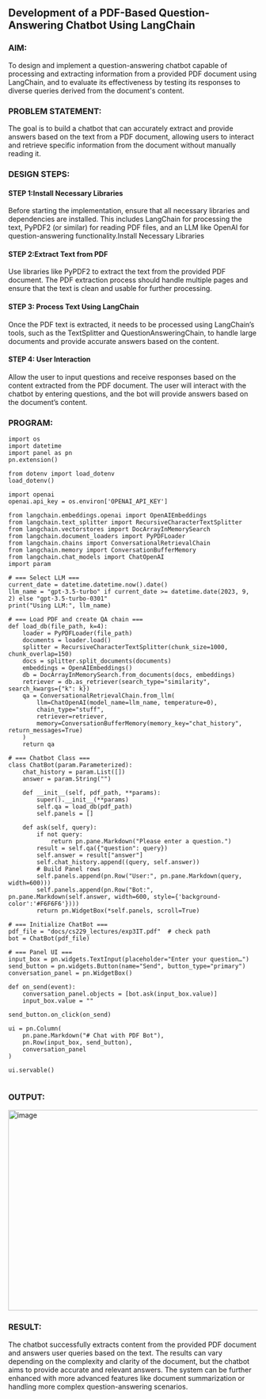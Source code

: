 
## Development of a PDF-Based Question-Answering Chatbot Using LangChain

### AIM:
To design and implement a question-answering chatbot capable of processing and extracting information from a provided PDF document using LangChain, and to evaluate its effectiveness by testing its responses to diverse queries derived from the document's content.

### PROBLEM STATEMENT:
The goal is to build a chatbot that can accurately extract and provide answers based on the text from a PDF document, allowing users to interact and retrieve specific information from the document without manually reading it.
### DESIGN STEPS:


#### STEP 1:Install Necessary Libraries
Before starting the implementation, ensure that all necessary libraries and dependencies are installed. This includes LangChain for processing the text, PyPDF2 (or similar) for reading PDF files, and an LLM like OpenAI for question-answering functionality.Install Necessary Libraries
#### STEP 2:Extract Text from PDF
Use libraries like PyPDF2 to extract the text from the provided PDF document. The PDF extraction process should handle multiple pages and ensure that the text is clean and usable for further processing.
#### STEP 3: Process Text Using LangChain
Once the PDF text is extracted, it needs to be processed using LangChain’s tools, such as the TextSplitter and QuestionAnsweringChain, to handle large documents and provide accurate answers based on the content.
#### STEP 4: User Interaction
Allow the user to input questions and receive responses based on the content extracted from the PDF document. The user will interact with the chatbot by entering questions, and the bot will provide answers based on the document’s content.
### PROGRAM:
```
import os
import datetime
import panel as pn
pn.extension()

from dotenv import load_dotenv
load_dotenv()

import openai
openai.api_key = os.environ['OPENAI_API_KEY']

from langchain.embeddings.openai import OpenAIEmbeddings
from langchain.text_splitter import RecursiveCharacterTextSplitter
from langchain.vectorstores import DocArrayInMemorySearch
from langchain.document_loaders import PyPDFLoader
from langchain.chains import ConversationalRetrievalChain
from langchain.memory import ConversationBufferMemory
from langchain.chat_models import ChatOpenAI
import param

# === Select LLM ===
current_date = datetime.datetime.now().date()
llm_name = "gpt-3.5-turbo" if current_date >= datetime.date(2023, 9, 2) else "gpt-3.5-turbo-0301"
print("Using LLM:", llm_name)

# === Load PDF and create QA chain ===
def load_db(file_path, k=4):
    loader = PyPDFLoader(file_path)
    documents = loader.load()
    splitter = RecursiveCharacterTextSplitter(chunk_size=1000, chunk_overlap=150)
    docs = splitter.split_documents(documents)
    embeddings = OpenAIEmbeddings()
    db = DocArrayInMemorySearch.from_documents(docs, embeddings)
    retriever = db.as_retriever(search_type="similarity", search_kwargs={"k": k})
    qa = ConversationalRetrievalChain.from_llm(
        llm=ChatOpenAI(model_name=llm_name, temperature=0),
        chain_type="stuff",
        retriever=retriever,
        memory=ConversationBufferMemory(memory_key="chat_history", return_messages=True)
    )
    return qa

# === Chatbot Class ===
class ChatBot(param.Parameterized):
    chat_history = param.List([])
    answer = param.String("")
    
    def __init__(self, pdf_path, **params):
        super().__init__(**params)
        self.qa = load_db(pdf_path)
        self.panels = []
    
    def ask(self, query):
        if not query:
            return pn.pane.Markdown("Please enter a question.")
        result = self.qa({"question": query})
        self.answer = result["answer"]
        self.chat_history.append((query, self.answer))
        # Build Panel rows
        self.panels.append(pn.Row("User:", pn.pane.Markdown(query, width=600)))
        self.panels.append(pn.Row("Bot:", pn.pane.Markdown(self.answer, width=600, style={'background-color':'#F6F6F6'})))
        return pn.WidgetBox(*self.panels, scroll=True)

# === Initialize ChatBot ===
pdf_file = "docs/cs229_lectures/exp3IT.pdf"  # check path
bot = ChatBot(pdf_file)

# === Panel UI ===
input_box = pn.widgets.TextInput(placeholder="Enter your question…")
send_button = pn.widgets.Button(name="Send", button_type="primary")
conversation_panel = pn.WidgetBox()

def on_send(event):
    conversation_panel.objects = [bot.ask(input_box.value)]
    input_box.value = ""

send_button.on_click(on_send)

ui = pn.Column(
    pn.pane.Markdown("# Chat with PDF Bot"),
    pn.Row(input_box, send_button),
    conversation_panel
)

ui.servable()


```
### OUTPUT:
<img width="879" height="405" alt="image" src="https://github.com/user-attachments/assets/38c5c38a-07b8-420d-83cc-f331b6efc1de" />


### RESULT:
The chatbot successfully extracts content from the provided PDF document and answers user queries based on the text. The results can vary depending on the complexity and clarity of the document, but the chatbot aims to provide accurate and relevant answers. The system can be further enhanced with more advanced features like document summarization or handling more complex question-answering scenarios.
